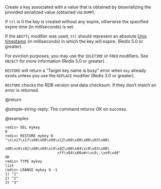 Create a key associated with a value that is obtained by deserializing the
provided serialized value (obtained via `DUMP`).

If `ttl` is 0 the key is created without any expire, otherwise the specified
expire time (in milliseconds) is set.

If the `ABSTTL` modifier was used, `ttl` should represent an absolute [Unix
timestamp][hewowu] (in milliseconds) in which the key will expire. (Redis 5.0 or
greater).

[hewowu]: http://en.wikipedia.org/wiki/Unix_time

For eviction purposes, you may use the `IDLETIME` or `FREQ` modifiers. See
`OBJECT` for more information (Redis 5.0 or greater).

`RESTORE` will return a "Target key name is busy" error when `key` already
exists unless you use the `REPLACE` modifier (Redis 3.0 or greater).

`RESTORE` checks the RDB version and data checksum. If they don't match an error
is returned.

@return

@simple-string-reply: The command returns OK on success.

@examples

```
redis> DEL mykey
0
redis> RESTORE mykey 0 "\n\x17\x17\x00\x00\x00\x12\x00\x00\x00\x03\x00\
                        x00\xc0\x01\x00\x04\xc0\x02\x00\x04\xc0\x03\x00\
                        xff\x04\x00u#<\xc0;.\xe9\xdd"
OK
redis> TYPE mykey
list
redis> LRANGE mykey 0 -1
1) "1"
2) "2"
3) "3"
```
